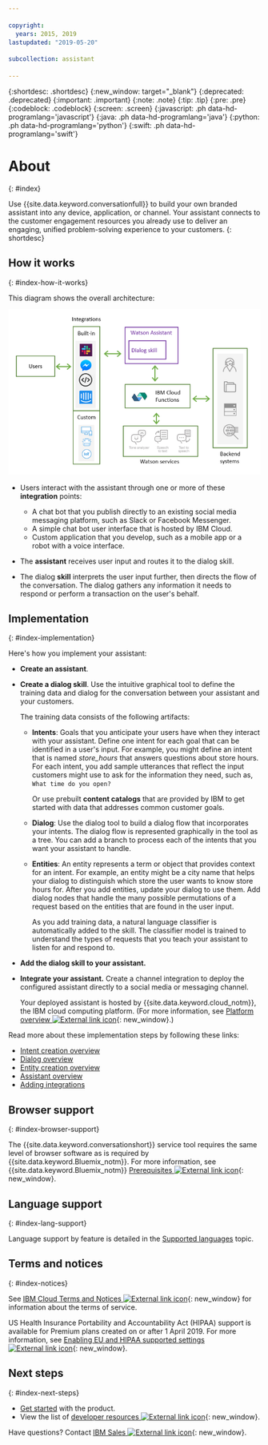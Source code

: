 ```yaml
---

copyright:
  years: 2015, 2019
lastupdated: "2019-05-20"

subcollection: assistant

---
```


{:shortdesc: .shortdesc}
{:new_window: target="_blank"}
{:deprecated: .deprecated}
{:important: .important}
{:note: .note}
{:tip: .tip}
{:pre: .pre}
{:codeblock: .codeblock}
{:screen: .screen}
{:javascript: .ph data-hd-programlang='javascript'}
{:java: .ph data-hd-programlang='java'}
{:python: .ph data-hd-programlang='python'}
{:swift: .ph data-hd-programlang='swift'}

# About
{: #index}

Use {{site.data.keyword.conversationfull}} to build your own branded assistant into any device, application, or channel. Your assistant connects to the customer engagement resources you already use to deliver an engaging, unified problem-solving experience to your customers.
{: shortdesc}

## How it works
{: #index-how-it-works}

This diagram shows the overall architecture:

![Flow diagram of the service](images/arch-overview.png)

- Users interact with the assistant through one or more of these **integration** points:

  - A chat bot that you publish directly to an existing social media messaging platform, such as Slack or Facebook Messenger.
  - A simple chat bot user interface that is hosted by IBM Cloud.
  - Custom application that you develop, such as a mobile app or a robot with a voice interface.

- The **assistant** receives user input and routes it to the dialog skill.

- The dialog **skill** interprets the user input further, then directs the flow of the conversation. The dialog gathers any information it needs to respond or perform a transaction on the user's behalf.

## Implementation
{: #index-implementation}

Here's how you implement your assistant:

- **Create an assistant**.

- **Create a dialog skill**. Use the intuitive graphical tool to define the training data and dialog for the conversation between your assistant and your customers.

  The training data consists of the following artifacts:

  - **Intents**: Goals that you anticipate your users have when they interact with your assistant. Define one intent for each goal that can be identified in a user's input. For example, you might define an intent that is named *store_hours* that answers questions about store hours. For each intent, you add sample utterances that reflect the input customers might use to ask for the information they need, such as, `What time do you open?`

    Or use prebuilt **content catalogs** that are provided by IBM to get started with data that addresses common customer goals.

  - **Dialog**: Use the dialog tool to build a dialog flow that incorporates your intents. The dialog flow is represented graphically in the tool as a tree. You can add a branch to process each of the intents that you want your assistant to handle.

  - **Entities**: An entity represents a term or object that provides context for an intent. For example, an entity might be a city name that helps your dialog to distinguish which store the user wants to know store hours for. After you add entities, update your dialog to use them. Add dialog nodes that handle the many possible permutations of a request based on the entities that are found in the user input.

    As you add training data, a natural language classifier is automatically added to the skill. The classifier model is trained to understand the types of requests that you teach your assistant to listen for and respond to.

- **Add the dialog skill to your assistant.**

- **Integrate your assistant.** Create a channel integration to deploy the configured assistant directly to a social media or messaging channel.

  Your deployed assistant is hosted by {{site.data.keyword.cloud_notm}}, the IBM cloud computing platform. (For more information, see [Platform overview ![External link icon](../../icons/launch-glyph.svg "External link icon")](https://cloud.ibm.com/docs/overview/ibm-cloud#overview){: new_window}.)

Read more about these implementation steps by following these links:

- [Intent creation overview](/docs/services/assistant?topic=assistant-intents#intents-described)
- [Dialog overview](/docs/services/assistant?topic=assistant-dialog-overview)
- [Entity creation overview](/docs/services/assistant?topic=assistant-entities#entities-described)
- [Assistant overview](/docs/services/assistant?topic=assistant-assistant-add)
- [Adding integrations](/docs/services/assistant?topic=assistant-deploy-integration-add)

## Browser support
{: #index-browser-support}

The {{site.data.keyword.conversationshort}} service tool requires the same level of browser software as is required by {{site.data.keyword.Bluemix_notm}}. For more information, see {{site.data.keyword.Bluemix_notm}} [Prerequisites ![External link icon](../../icons/launch-glyph.svg "External link icon")](https://cloud.ibm.com/docs/overview?topic=overview-prereqs-platform#browsers-platform){: new_window}.

## Language support
{: #index-lang-support}

Language support by feature is detailed in the [Supported languages](/docs/services/assistant?topic=assistant-language-support) topic.

## Terms and notices
{: #index-notices}

See [IBM Cloud Terms and Notices ![External link icon](../../icons/launch-glyph.svg "External link icon")](/docs/overview/terms-of-use?topic=overview-terms){: new_window} for information about the terms of service.

US Health Insurance Portability and Accountability Act (HIPAA) support is available for Premium plans created on or after 1 April 2019. For more information, see [Enabling EU and HIPAA supported settings ![External link icon](../../icons/launch-glyph.svg "External link icon")](/docs/account?topic=account-eu-hipaa-supported#eu-hipaa-supported){: new_window}.

## Next steps
{: #index-next-steps}

- [Get started](/docs/services/assistant?topic=assistant-getting-started) with the product.
- View the list of [developer resources ![External link icon](../../icons/launch-glyph.svg "External link icon")](https://www.ibm.com/watson/developer-resources/){: new_window}.

Have questions? Contact [IBM Sales ![External link icon](../../icons/launch-glyph.svg "External link icon")](https://www-01.ibm.com/marketing/iwm/dre/signup?source=urx-20970){: new_window}.

